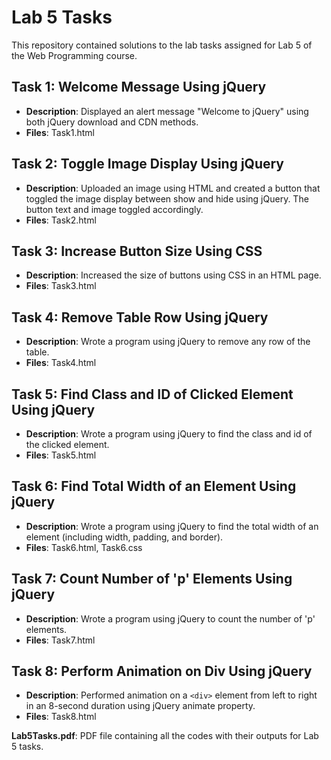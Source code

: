 # Lab 5 Tasks

This repository contained solutions to the lab tasks assigned for Lab 5 of the Web Programming course.

## Task 1: Welcome Message Using jQuery

- **Description**: Displayed an alert message "Welcome to jQuery" using both jQuery download and CDN methods.
- **Files**: Task1.html

## Task 2: Toggle Image Display Using jQuery

- **Description**: Uploaded an image using HTML and created a button that toggled the image display between show and hide using jQuery. The button text and image toggled accordingly.
- **Files**: Task2.html

## Task 3: Increase Button Size Using CSS

- **Description**: Increased the size of buttons using CSS in an HTML page.
- **Files**: Task3.html

## Task 4: Remove Table Row Using jQuery

- **Description**: Wrote a program using jQuery to remove any row of the table.
- **Files**: Task4.html

## Task 5: Find Class and ID of Clicked Element Using jQuery

- **Description**: Wrote a program using jQuery to find the class and id of the clicked element.
- **Files**: Task5.html

## Task 6: Find Total Width of an Element Using jQuery

- **Description**: Wrote a program using jQuery to find the total width of an element (including width, padding, and border).
- **Files**: Task6.html, Task6.css

## Task 7: Count Number of 'p' Elements Using jQuery

- **Description**: Wrote a program using jQuery to count the number of 'p' elements.
- **Files**: Task7.html

## Task 8: Perform Animation on Div Using jQuery

- **Description**: Performed animation on a `<div>` element from left to right in an 8-second duration using jQuery animate property.
- **Files**: Task8.html


**Lab5Tasks.pdf**: PDF file containing all the codes with their outputs for Lab 5 tasks.
